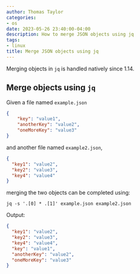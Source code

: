 ```yaml
---
author: Thomas Taylor
categories:
- os
date: 2023-05-26 23:40:00-04:00
description: How to merge JSON objects using jq
tags:
- linux
title: Merge JSON objects using jq
---
```


Merging objects in `jq` is handled natively since 1.14.

## Merge objects using `jq`

Given a file named `example.json`

```json
{
    "key": "value1",
    "anotherKey": "value2",
    "oneMoreKey": "value3"
}
```

and another file named `example2.json`,

```json
{
  "key1": "value2",
  "key2": "value3",
  "key4": "value4"
}
```

merging the two objects can be completed using:

```shell
jq -s '.[0] * .[1]' example.json example2.json 
```

Output:

```json
{
  "key1": "value2",
  "key2": "value3",
  "key4": "value4",
  "key": "value1",
  "anotherKey": "value2",
  "oneMoreKey": "value3"
}
```